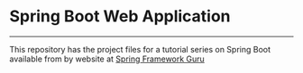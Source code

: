 # Spring Boot Web Application
-------------------------------
This repository has the project files for a tutorial series on Spring Boot available from by website at [Spring Framework Guru](https://springframework.guru)
